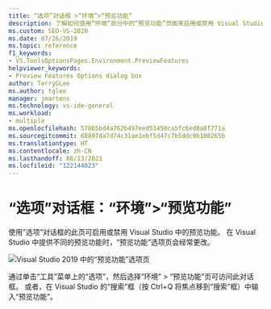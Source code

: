 ```yaml
---
title: “选项”对话框 >“环境”>“预览功能”
description: 了解如何使用“环境”部分中的“预览功能”页面来启用或禁用 Visual Studio 中的预览功能。
ms.custom: SEO-VS-2020
ms.date: 07/26/2019
ms.topic: reference
f1_keywords:
- VS.ToolsOptionsPages.Environment.PreviewFeatures
helpviewer_keywords:
- Preview Features Options dialog box
author: TerryGLee
ms.author: tglee
manager: jmartens
ms.technology: vs-ide-general
ms.workload:
- multiple
ms.openlocfilehash: 57865bd4a762b497eed53450ca5fc6ed8a8f771a
ms.sourcegitcommit: 68897da7d74c31ae1ebf5d47c7b5ddc9b108265b
ms.translationtype: HT
ms.contentlocale: zh-CN
ms.lasthandoff: 08/13/2021
ms.locfileid: "122144023"
---
```

# <a name="options-dialog-box-environment--preview-features"></a>“选项”对话框：“环境”\>“预览功能”

使用”选项”对话框的此页可启用或禁用 Visual Studio 中的预览功能。 在 Visual Studio 中提供不同的预览功能时，“预览功能”选项页会经常更改。

![Visual Studio 2019 中的“预览功能”选项页](media/environment-preview-features-page.png)

通过单击“工具”菜单上的“选项”，然后选择“环境” > “预览功能”页可访问此对话框。 或者，在 Visual Studio 的“搜索”框（按 Ctrl+Q 将焦点移到“搜索”框）中输入“预览功能”。
